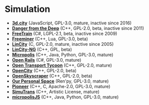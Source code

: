 # Simulation

[comment]: # (start of autogenerated content, do not edit)
- **[3d.city](3d_city.md)** (JavaScript, GPL-3.0, mature, inactive since 2016)
- **[Danger from the Deep](danger_from_the_deep.md)** (C++, GPL-2.0, beta, inactive since 2011)
- **[FreeTrain](freetrain.md)** (C#, LGPL-2.1, beta, inactive since 2009)
- **[Freeminer](freeminer.md)** (C++, Lua, GPL-3.0, beta)
- **[LinCity](lincity.md)** (C, GPL-2.0, mature, inactive since 2005)
- **[LinCity-NG](lincity_ng.md)** (C++, GPL, beta)
- **[Micropolis](micropolis.md)** (C++, Java, Python, GPL-3.0, mature)
- **[Open Rails](open_rails.md)** (C#, GPL-3.0, mature)
- **[Open Transport Tycoon](open_transport_tycoon.md)** (C++, GPL-2.0, mature)
- **[OpenCity](open_city.md)** (C++, GPL-2.0, beta)
- **[OpenSkyscraper](open_skyscraper.md)** (C++, GPL-2.0, beta)
- **[Our Personal Space](our_personal_space.md)** (Ren'py, GPL-3.0, mature)
- **[Pioneer](pioneer.md)** (C++, C, Apache-2.0, GPL-3.0, mature)
- **[SimuTrans](simutrans.md)** (C++, Artistic License, mature)
- **[micropolisJS](micropolis_js.md)** (C++, Java, Python, GPL-3.0, mature)

[comment]: # (end of autogenerated content)